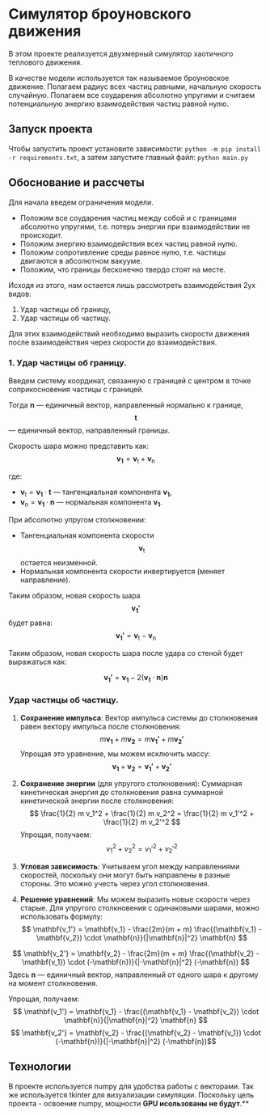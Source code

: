 # Симулятор броуновского движения

В этом проекте реализуется двухмерный симулятор хаотичного теплового движения.

В качестве модели используется так называемое броуновское движение.
Полагаем радиус всех частиц равными, начальную скорость случайную.
Полагаем все соударения абсолютно упругими и считаем потенциальную энергию взаимодействия частиц равной нулю.

## Запуск проекта

Чтобы запустить проект установите зависимости: `python -m pip install -r requirements.txt`, 
а затем запустите главный файл: `python main.py`  

## Обоснование и рассчеты

Для начала введем ограничения модели. 
- Положим все соударения частиц между собой и с границами абсолютно упругими, т.е. потерь энергии при взаимодействии не происходит.
- Положим энергию взаимодействия всех частиц равной нулю.
- Положим сопротивление среды равное нулю, т.е. частицы двигаются в абсолютном вакууме.
- Положим, что границы бесконечно твердо стоят на месте. 


Исходя из этого, нам остается лишь рассмотреть взаимодействия 2ух видов:
1. Удар частицы об границу,
2. Удар частицы об частицу.

Для этих взаимодействий необходимо выразить скорости движения после взаимодействия через скорости до взаимодействия.

### 1. Удар частицы об границу.

Введем систему координат, связанную с границей с центром в точке соприкосновения частицы с границей.

Тогда $\mathbf{n}$ — единичный вектор, направленный нормально к границе, $$\mathbf{t}$$ — единичный вектор, направленный границы.

Скорость шара можно представить как:
$$\mathbf{v_1} = \mathbf{v_{\text{t}}} + \mathbf{v_{\text{n}}}$$

где:
- $\mathbf{v_{\text{t}}} = \mathbf{v_1} \cdot \mathbf{t}$ — тангенциальная компонента $\mathbf{v_1}$,
- $\mathbf{v_{\text{n}}} = \mathbf{v_1} \cdot \mathbf{n}$ — нормальная компонента $\mathbf{v_1}$.

При абсолютно упругом столкновении:
  - Тангенциальная компонента скорости $$\mathbf{v_{\text{t}}}$$ остается неизменной.
  - Нормальная компонента скорости инвертируется (меняет направление).

  Таким образом, новая скорость шара $$\mathbf{v_1'}$$ будет равна:
  $$
  \mathbf{v_1'} = \mathbf{v_{\text{t}}} - \mathbf{v_{\text{n}}}
  $$

Таким образом, новая скорость шара после удара со стеной будет выражаться как:

$$
\mathbf{v_1'} = \mathbf{v_1} - 2(\mathbf{v_1} \cdot \mathbf{n}) \mathbf{n}
$$

### Удар частицы об частицу.

1. **Сохранение импульса**:
 Вектор импульса системы до столкновения равен вектору импульса после столкновения:
 $$
 m \mathbf{v_1} + m \mathbf{v_2} = m \mathbf{v_1'} + m \mathbf{v_2'}
 $$
 Упрощая это уравнение, мы можем исключить массу:
 $$
 \mathbf{v_1} + \mathbf{v_2} = \mathbf{v_1'} + \mathbf{v_2'}
 $$

2. **Сохранение энергии** (для упругого столкновения):
 Суммарная кинетическая энергия до столкновения равна суммарной кинетической энергии после столкновения:
 $$
 \frac{1}{2} m v_1^2 + \frac{1}{2} m v_2^2 = \frac{1}{2} m v_1'^2 + \frac{1}{2} m v_2'^2
 $$
 Упрощая, получаем:
 $$
 v_1^2 + v_2^2 = v_1'^2 + v_2'^2
 $$

3. **Угловая зависимость**:
 Учитываем угол между направлениями скоростей, поскольку они могут быть направлены в разные стороны. Это можно учесть через угол столкновения.

4. **Решение уравнений**:
 Мы можем выразить новые скорости через старые. Для упругого столкновения с одинаковыми шарами, можно использовать формулу:
 $$ \mathbf{v_1'} = \mathbf{v_1} - \frac{2m}{m + m} \frac{(\mathbf{v_1} - \mathbf{v_2}) \cdot \mathbf{n}}{|\mathbf{n}|^2} \mathbf{n} $$

 $$ \mathbf{v_2'} = \mathbf{v_2} - \frac{2m}{m + m} \frac{(\mathbf{v_2} - \mathbf{v_1}) \cdot (-\mathbf{n})}{|-\mathbf{n}|^2} (-\mathbf{n}) $$
 Здесь $\mathbf{n}$ — единичный вектор, направленный от одного шара к другому на момент столкновения.

 Упрощая, получаем:
 $$ \mathbf{v_1'} = \mathbf{v_1} - \frac{(\mathbf{v_1} - \mathbf{v_2}) \cdot \mathbf{n}}{|\mathbf{n}|^2} \mathbf{n} $$
 $$ \mathbf{v_2'} = \mathbf{v_2} - \frac{(\mathbf{v_2} - \mathbf{v_1}) \cdot (-\mathbf{n})}{|-\mathbf{n}|^2} (-\mathbf{n})$$

## Технологии
В проекте используется numpy для удобства работы с векторами.
Так же используется tkinter для визуализации симуляции.
Поскольку цель проекта - освоение numpy, мощности **GPU исользованы не будут**.**